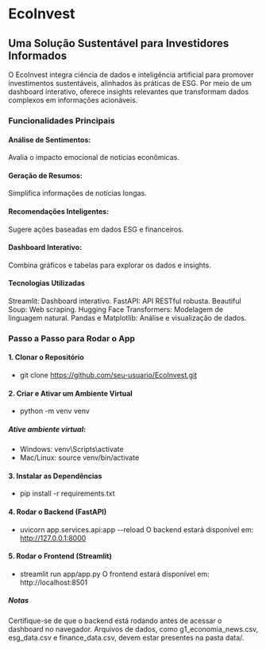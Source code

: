 # EcoInvest
## Uma Solução Sustentável para Investidores Informados
O EcoInvest integra ciência de dados e inteligência artificial para promover investimentos sustentáveis, alinhados às práticas de ESG. Por meio de um dashboard interativo, oferece insights relevantes que transformam dados complexos em informações acionáveis.

### Funcionalidades Principais
#### Análise de Sentimentos:
Avalia o impacto emocional de notícias econômicas.

#### Geração de Resumos:
Simplifica informações de notícias longas.

#### Recomendações Inteligentes:
Sugere ações baseadas em dados ESG e financeiros.

#### Dashboard Interativo:
Combina gráficos e tabelas para explorar os dados e insights.

#### Tecnologias Utilizadas
Streamlit: Dashboard interativo.
FastAPI: API RESTful robusta.
Beautiful Soup: Web scraping.
Hugging Face Transformers: Modelagem de linguagem natural.
Pandas e Matplotlib: Análise e visualização de dados.

### Passo a Passo para Rodar o App
#### 1. Clonar o Repositório
- git clone https://github.com/seu-usuario/EcoInvest.git

#### 2. Criar e Ativar um Ambiente Virtual
- python -m venv venv

##### Ative ambiente virtual:
- Windows: venv\Scripts\activate
- Mac/Linux: source venv/bin/activate

#### 3. Instalar as Dependências
- pip install -r requirements.txt

#### 4. Rodar o Backend (FastAPI)
- uvicorn app.services.api:app --reload
O backend estará disponível em: http://127.0.0.1:8000

#### 5. Rodar o Frontend (Streamlit)
- streamlit run app/app.py
O frontend estará disponível em: http://localhost:8501

##### Notas
Certifique-se de que o backend está rodando antes de acessar o dashboard no navegador.
Arquivos de dados, como g1_economia_news.csv, esg_data.csv e finance_data.csv, devem estar presentes na pasta data/.

